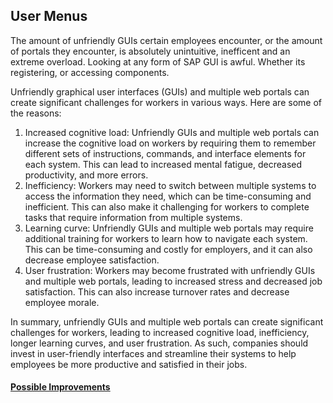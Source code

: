 ## User Menus
The amount of unfriendly GUIs certain employees encounter, or the amount of portals they encounter, is absolutely unintuitive, inefficent and an extreme overload. Looking at any form of SAP GUI is awful. Whether its registering, or accessing components.

Unfriendly graphical user interfaces (GUIs) and multiple web portals can create significant challenges for workers in various ways. Here are some of the reasons:
1. Increased cognitive load: Unfriendly GUIs and multiple web portals can increase the cognitive load on workers by requiring them to remember different sets of instructions, commands, and interface elements for each system. This can lead to increased mental fatigue, decreased productivity, and more errors.
2. Inefficiency: Workers may need to switch between multiple systems to access the information they need, which can be time-consuming and inefficient. This can also make it challenging for workers to complete tasks that require information from multiple systems.
3. Learning curve: Unfriendly GUIs and multiple web portals may require additional training for workers to learn how to navigate each system. This can be time-consuming and costly for employers, and it can also decrease employee satisfaction.
4. User frustration: Workers may become frustrated with unfriendly GUIs and multiple web portals, leading to increased stress and decreased job satisfaction. This can also increase turnover rates and decrease employee morale.

In summary, unfriendly GUIs and multiple web portals can create significant challenges for workers, leading to increased cognitive load, inefficiency, longer learning curves, and user frustration. As such, companies should invest in user-friendly interfaces and streamline their systems to help employees be more productive and satisfied in their jobs.

#### [Possible Improvements](../Improvements/Unintuitive%20Improvements.md)